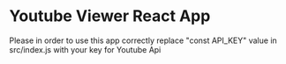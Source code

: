 # Youtube Viewer React App

Please in order to use this app correctly replace "const API_KEY" value in src/index.js with your key for Youtube Api